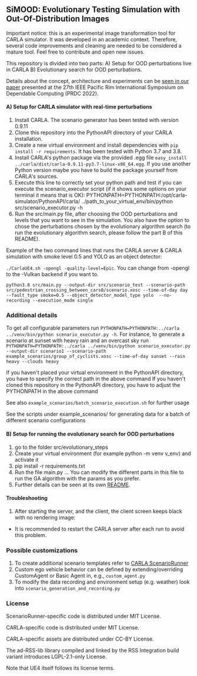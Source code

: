 ## SiMOOD: Evolutionary Testing Simulation with Out-Of-Distribution Images

Important notice: this is an experimental image transformation tool for CARLA simulator. It was developed in an academic context. Therefore, several code improvements and cleaning are needed to be considered a mature tool. Feel free to contribute and open new issues.

This repository is divided into two parts: A) Setup for OOD perturbations live in CARLA B) Evolutionary search for OOD perturbations.

Details about the concept, architecture and experiments can be [seen in our paper](https://hal.science/hal-03779723/) presented at the 27th IEEE Pacific Rim International Symposium on Dependable Computing (PRDC 2022).
 

#### A) Setup for CARLA simulator with real-time perturbations

1. Install CARLA. The scenario generator has been tested with version 0.9.11
2. Clone this repository into the PythonAPI directory of your CARLA installation.
3. Create a new virtual environment and install dependencies with `pip install -r requirements`. It has been tested with Python 3.7 and 3.8.
4. Install CARLA's python package via the provided .egg file `easy_install ../carla/dist/carla-0.9.11-py3.7-linux-x86_64.egg`. 
If you use another Python version maybe you have to build the package yourself from CARLA's sources.
5. Execute this line to correctly set your python path and test if you can execute the scenario_executor script (if it shows some options on your terminal it means that is OK): 
PYTHONPATH=PYTHONPATH:/opt/carla-simulator/PythonAPI/carla/ ../path_to_your_virtual_env/bin/python src/scenario_executor.py -h
6. Run the src/main.py file, after choosing the OOD perturbations and levels that you want to see in the simulation. 
You also have the option to chose the perturbations chosen by the evolutionary algorithm search (to run the evolutionary algorithm search, please follow the part B of this README).

Example of the two command lines that runs the CARLA server & CARLA simulation with smoke level 0.5 and YOLO as an object detector:

`./CarlaUE4.sh -opengl -quality-level=Epic`. You can change from -opengl to the -Vulkan backend if you want to.

`python3.8 src/main.py --output-dir src/scenario_test --scenario-path src/pedestrian_crossing_between_cars0/scenario.xosc --time-of-day day --fault_type smoke=0.5 --object_detector_model_type yolo  --no-recording --execution_mode single`

### Additional details

To get all configurable parameters run `PYTHONPATH=PYTHONPATH:../carla ../venv/bin/python scenario_executor.py -h`. For instance, to generate a scenario at sunset with heavy rain and an overcast sky run `PYTHONPATH=PYTHONPATH:../carla ../venv/bin/python scenario_executor.py --output-dir scenario1 --scenario-path example_scenarios/group_of_cyclists.xosc --time-of-day sunset --rain heavy --clouds heavy`

If you haven't placed your virtual environment in the PythonAPI directory, you have to specify the correct path in the above command
If you haven't cloned this repository in the PythonAPI directory, you have to adjust the PYTHONPATH in the above command

See also `example_scenarios/batch_scenario_execution.sh` for further usage

See the scripts under example_scenarios/ for generating data for a batch of different scenario configurations

#### B) Setup for running the evolutionary search for OOD perturbations
1. go to the folder src/evolutionary_steps
2. Create your virtual environment (for example python -m venv v_env) and activate it
3. pip install -r requirements.txt
4. Run the file main.py ... You can modify the different parts in this file to run the GA algorithm with the params as you prefer.
5. Further details can be seen at its own [README](https://github.com/raulsenaferreira/SiMOOD/blob/main/src/evolutionary_steps/README.md). 

#### Troubleshooting
1. After starting the server, and the client, the client screen keeps black with no rendering image:
- It is recommended to restart the CARLA server after each run to avoid this problem.

### Possible customizations

1. To create additional scenario templates refer to [CARLA ScenarioRunner](https://github.com/carla-simulator/scenario_runner/)
2. Custom ego vehicle behavior can be defined by extending/overriding CustomAgent or Basic Agent in, e.g., `custom_agent.py`
3. To modify the data recording and environment setup (e.g. weather) look into `scenario_generation_and_recording.py`


### License

ScenarioRunner-specific code is distributed under MIT License.

CARLA-specific code is distributed under MIT License.

CARLA-specific assets are distributed under CC-BY License.

The ad-RSS-lib library compiled and linked by the RSS Integration build variant introduces LGPL-2.1-only License.

Note that UE4 itself follows its license terms.
